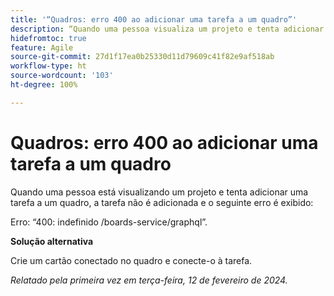 ```yaml
---
title: '“Quadros: erro 400 ao adicionar uma tarefa a um quadro”'
description: “Quando uma pessoa visualiza um projeto e tenta adicionar uma tarefa a um quadro, a tarefa não é adicionada e um erro é exibido. Uma solução alternativa está disponível.”
hidefromtoc: true
feature: Agile
source-git-commit: 27d1f17ea0b25330d11d79609c41f82e9af518ab
workflow-type: ht
source-wordcount: '103'
ht-degree: 100%

---
```



# Quadros: erro 400 ao adicionar uma tarefa a um quadro

Quando uma pessoa está visualizando um projeto e tenta adicionar uma tarefa a um quadro, a tarefa não é adicionada e o seguinte erro é exibido:

Erro: “400: indefinido /boards-service/graphql”.

**Solução alternativa**

Crie um cartão conectado no quadro e conecte-o à tarefa.

_Relatado pela primeira vez em terça-feira, 12 de fevereiro de 2024._
